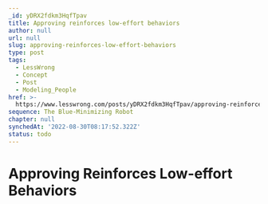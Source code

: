 ```yaml
---
_id: yDRX2fdkm3HqfTpav
title: Approving reinforces low-effort behaviors
author: null
url: null
slug: approving-reinforces-low-effort-behaviors
type: post
tags:
  - LessWrong
  - Concept
  - Post
  - Modeling_People
href: >-
  https://www.lesswrong.com/posts/yDRX2fdkm3HqfTpav/approving-reinforces-low-effort-behaviors
sequence: The Blue-Minimizing Robot
chapter: null
synchedAt: '2022-08-30T08:17:52.322Z'
status: todo
---
```


# Approving Reinforces Low-effort Behaviors
